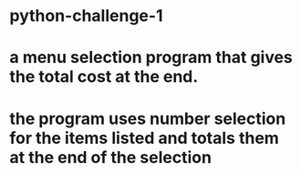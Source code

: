 # python-challenge-1
# a menu selection program that gives the total cost at the end. 
# the program uses number selection for the items listed and totals them at the end of the selection
